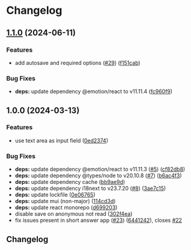 # Changelog

## [1.1.0](https://github.com/graasp/graasp-app-long-answer/compare/v1.0.0...v1.1.0) (2024-06-11)


### Features

* add autosave and required options ([#29](https://github.com/graasp/graasp-app-long-answer/issues/29)) ([f151cab](https://github.com/graasp/graasp-app-long-answer/commit/f151cab7437a5aa4ca3632216dc0c433b75e087f))


### Bug Fixes

* **deps:** update dependency @emotion/react to v11.11.4 ([fc960f9](https://github.com/graasp/graasp-app-long-answer/commit/fc960f967deb40105d63f98de53732a7cee8324a))

## 1.0.0 (2024-03-13)


### Features

* use text area as input field ([0ed2374](https://github.com/graasp/graasp-app-long-answer/commit/0ed23742fef74c426dbe4a8d00906fa09aa81d47))


### Bug Fixes

* **deps:** update dependency @emotion/react to v11.11.3 ([#5](https://github.com/graasp/graasp-app-long-answer/issues/5)) ([cf82db8](https://github.com/graasp/graasp-app-long-answer/commit/cf82db8467d0343d2ace153ee01fe2eb09b62ee4))
* **deps:** update dependency @types/node to v20.10.8 ([#7](https://github.com/graasp/graasp-app-long-answer/issues/7)) ([b6ac4f3](https://github.com/graasp/graasp-app-long-answer/commit/b6ac4f382d978e4e3df7105512ef819d6f2280da))
* **deps:** update dependency cache ([bb9ae9d](https://github.com/graasp/graasp-app-long-answer/commit/bb9ae9dfec52c9cf2ab673e58d311a3bb176ef81))
* **deps:** update dependency i18next to v23.7.20 ([#8](https://github.com/graasp/graasp-app-long-answer/issues/8)) ([3ae7c15](https://github.com/graasp/graasp-app-long-answer/commit/3ae7c1568c5031570880f53df5234c4d4850e05e))
* **deps:** update lockfile ([0e06765](https://github.com/graasp/graasp-app-long-answer/commit/0e0676556b623e428cd070b4727e536e65f0d7f6))
* **deps:** update mui (non-major) ([114cd3d](https://github.com/graasp/graasp-app-long-answer/commit/114cd3d3aae63edc3c22d4b24f62fbb919240210))
* **deps:** update react monorepo ([d699203](https://github.com/graasp/graasp-app-long-answer/commit/d699203fe0344313f89639fe508e25f45a040380))
* disable save on anonymous not read ([302f4ea](https://github.com/graasp/graasp-app-long-answer/commit/302f4ea82a6e630ca94c96b74d7183f29459d976))
* fix issues present in short answer app ([#23](https://github.com/graasp/graasp-app-long-answer/issues/23)) ([6441242](https://github.com/graasp/graasp-app-long-answer/commit/6441242febac53cfad75dce5c3d3580a1f69fd7e)), closes [#22](https://github.com/graasp/graasp-app-long-answer/issues/22)

## Changelog
